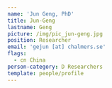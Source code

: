 ```yaml
---
name: 'Jun Geng, PhD'
title: Jun-Geng
lastname: Geng
picture: /img/pic_jun-geng.jpg
position: Researcher
email: 'gejun [at] chalmers.se'
flags:
  - cn China
person-category: D Researchers
template: people/profile
---
```


